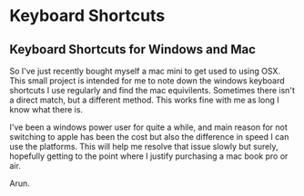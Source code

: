 Keyboard Shortcuts
=====

Keyboard Shortcuts for Windows and Mac
-----

So I've just recently bought myself a mac mini to get used to using OSX. This small project is intended for me to note down the windows keyboard shortcuts I use regularly and find the mac equivilents. Sometimes there isn't a direct match, but a different method. This works fine with me as long I know what there is.

I've been a windows power user for quite a while, and main reason for not switching to apple has been the cost but also the difference in speed I can use the platforms. This will help me resolve that issue slowly but surely, hopefully getting to the point where I justify purchasing a mac book pro or air.

Arun.